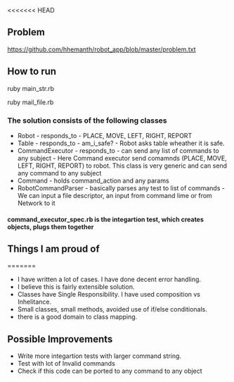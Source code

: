 <<<<<<< HEAD
## Problem 
https://github.com/hhemanth/robot_app/blob/master/problem.txt

## How to run
ruby main_str.rb 

ruby mail_file.rb

### The solution consists of the following classes
- Robot - responds_to - PLACE, MOVE, LEFT, RIGHT, REPORT
- Table - responds_to - am_i_safe? - Robot asks table wheather it is safe.
- CommandExecutor - responds_to - can send any list of commands to any subject - Here Command executor send 
    comamnds (PLACE, MOVE, LEFT, RIGHT, REPORT) to robot. This class is very generic and can send any command to any subject
- Command - holds command_action and any params
- RobotCommandParser - basically parses any test to list of commands - We can input a file descriptor, an input from command lime or from Network to it

#### command_executor_spec.rb is the integartion test, which creates objects, plugs them together
## Things I am proud of
=======
 
- I have written a lot of cases. I have done decent error handling. 
- I believe this is fairly extensible solution.
- Classes have Single Responsibility. I have used composition vs Inhelitance.
- Small classes, small methods, avoided use of if/else conditionals.
- there is a good domain to class mapping.

## Possible Improvements
- Write more integartion tests with larger command string.
- Test with lot of Invalid commands
- Check if this code can be ported to any command to any object
